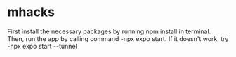 # mhacks

First install the necessary packages by running npm install in terminal. Then, run the app by calling command -npx expo start. If it doesn't work, try -npx expo start --tunnel
